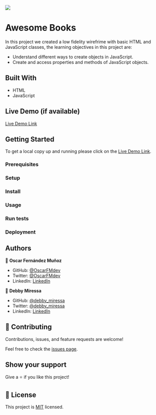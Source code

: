 ![](https://img.shields.io/badge/Microverse-blueviolet)

# Awesome Books

In this project we created a low fidelity wirefrime with basic HTML and JavaScript classes, the learning objectives in this project are:
- Understand different ways to create objects in JavaScript.
- Create and access properties and methods of JavaScript objects.

## Built With

- HTML
- JavaScript

## Live Demo (if available)

[Live Demo Link](https://oscarfmdev.github.io/awesomeBooks/)


## Getting Started

To get a local copy up and running please click on the [Live Demo Link](https://oscarfmdev.github.io/awesomeBooks/).

### Prerequisites

### Setup

### Install

### Usage

### Run tests

### Deployment



## Authors

👤 **Oscar Fernández Muñoz**

- GitHub: [@OscarFMdev](https://github.com/OscarFMdev)
- Twitter: [@OscarFMdev](https://twitter.com/OscarFMdev)
- LinkedIn: [LinkedIn](https://linkedin.com/in/OscarFMdev)

👤 **Debby Miressa**

- GitHub: [@debby_miressa](https://github.com/DebbyMiressa)
- Twitter: [@debby_miressa](https://twitter.com/debby_miressa)
- LinkedIn: [LinkedIn](https://www.linkedin.com/in/debby-miressa-0b85b6182)

## 🤝 Contributing

Contributions, issues, and feature requests are welcome!

Feel free to check the [issues page](../../issues/).

## Show your support

Give a ⭐️ if you like this project!

<!-- ## Acknowledgments

- Hat tip to anyone whose code was used
- Inspiration
- etc -->

## 📝 License

This project is [MIT](./LICENSE) licensed.
